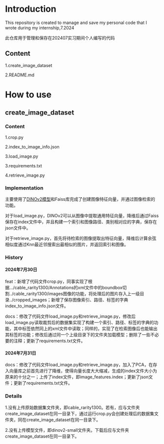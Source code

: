 # Introduction

This repository is created to manage and save my personal code that I wrote during my internship,7.2024  

此仓库用于管理和保存在202407实习期间个人编写的代码

## Content

1.create_image_dataset

2.README.md

# How to use

## create_image_dataset

### Content

1.crop.py

2.index_to_image_info.json

3.load_image.py

3.requirements.txt

4.retrieve_image.py

### Implementation

主要使用了[DINOv2模型](https://hf-mirror.com/facebook/dinov2-small)和Faiss库完成了创建图像特征向量，并通过图像检索的功能。  

对于load_image.py，DINOv2可以从图像中提取通用特征向量，降维后通过Faiss保存在index文件中，并且构建一个索引和图像路径、类别相对应的字典，保存在json文件中。  

对于retrieve_image.py，首先将待检索的图像提取出特征向量，降维后计算余弦相似度通过Knn最近邻搜索出最相似的图片，并返回索引和图像。

### History

#### 2024年7月30日

feat：新增了代码文件crop.py，同事实现了根据.../cable_rarity1300/Annotations的xml文件中的boundbox切割../cable_rarity1300/images图像的功能，将处理后的图片存入上一级目录../cropped_images；新增了保存图像索引、路径、标签的字典index_to_image_info.json文件。

docs：修改了代码文件load_image.py和retrieve_image.py，修改后load_image.py读取裁剪后的数据集实现了构建一个索引、路径、标签的字典的功能，其中标签依然同上的xml文件中读取；同样的，实现了在检索图像后也能输出其标签的功能；修改后通过同一个上级目录下的文件夹加载模型；删除了一些不必要的注释；更新了requirements.txt文件。 

#### 2024年7月31日
docs：修改了代码文件load_image.py和retrieve_image.py，加入了PCA，在存入向量库之前首先进行了降维，使得向量长度大大缩减，生成的index文件大小为原来的十分之一；上传了index文件，即image_features.index；更新了json文件；更新了requirements.txt文件。

### Details

1.没有上传原始数据集文件夹，即cable_rarity1300。若有，应与文件夹create_image_dataset在同一目录下，通过运行crop.py会创建处理后的数据集文件夹，同在create_image_dataset在同一目录下。

2.没有上传模型文件，即dinov2-small文件夹。下载后应与文件夹create_image_dataset在同一目录下。





